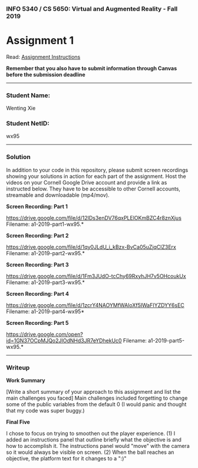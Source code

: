 ### INFO 5340 / CS 5650: Virtual and Augmented Reality - Fall 2019

# Assignment 1

Read: [Assignment Instructions](https://docs.google.com/document/d/1La3bKARSi58KifaHSFowvJsRRt2wocoFOD25dy8ox_Q/edit?usp=sharing "Detailed Assignment Instructions")

**Remember that you also have to submit information through Canvas before the submission deadline**

<hr>

### Student Name:

Wenting Xie


### Student NetID:

wx95

<hr>

### Solution

In addition to your code in this repository, please submit screen recordings showing your solutions in action for each part of the assignment. Host the videos on your Cornell Google Drive account and provide a link as instructed below. They have to be accessible to other Cornell accounts, streamable and downloadable (mp4/mov).

**Screen Recording: Part 1**

https://drive.google.com/file/d/12IDs3enDV76qxPLElOKmBZC4r8znXjus
Filename: a1-2019-part1-wx95.*

**Screen Recording: Part 2**

https://drive.google.com/file/d/1qy0JLdU_i_kBzx-BvCa05uZjqClZ3Erx
Filename: a1-2019-part2-wx95.*

**Screen Recording: Part 3**

https://drive.google.com/file/d/1Fm3JUdO-tcChy69RxyhJH7v5OHcoukUx
Filename: a1-2019-part3-wx95.*

**Screen Recording: Part 4**

https://drive.google.com/file/d/1zcrY4NAOYMfWAloXf5IWaFIYZDYY6sEC
Filename: a1-2019-part4-wx95*

**Screen Recording: Part 5**

https://drive.google.com/open?id=1GN37OCpMJQo2JIOdNHd3JR7eYDhekUc0
Filename: a1-2019-part5-wx95.*

<hr>

### Writeup

**Work Summary**

[Write a short summary of your approach to this assignment and list the main challenges you faced]
Main challenges included forgetting to change some of the public variables from the default 0 (I would panic and thought that my code was super buggy.)


**Final Five**

I chose to focus on trying to smoothen out the player experience.
(1) I added an instructions panel that outline briefly what the objective is and how to accomplish it.  The instructions panel would "move" with the camera so it would always be visible on screen.
(2) When the ball reaches an objective, the platform text for it changes to a ":)"  

